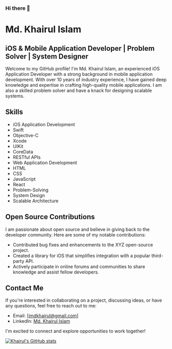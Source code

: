 ### Hi there 👋

# Md. Khairul Islam

## iOS & Mobile Application Developer | Problem Solver | System Designer

Welcome to my GitHub profile! I'm Md. Khairul Islam, an experienced iOS Application Developer with a strong background in mobile application development. With over 10 years of industry experience, I have gained deep knowledge and expertise in crafting high-quality mobile applications. I am also a skilled problem solver and have a knack for designing scalable systems.

## Skills

- iOS Application Development
- Swift
- Objective-C
- Xcode
- UIKit
- CoreData
- RESTful APIs
- Web Application Development
- HTML
- CSS
- JavaScript
- React
- Problem-Solving
- System Design
- Scalable Architecture

<!--
## Projects

Here are some noteworthy projects I have worked on:

### Project 1: iOS Social Media App

- Designed and developed a social media app for iOS platform from scratch.
- Implemented user authentication, feed generation, post creation, and messaging features.
- Utilized CoreData for efficient data storage and retrieval.
- Integrated RESTful APIs for seamless interaction with the backend.
- Collaborated with a team of designers and backend developers to deliver a polished and feature-rich application.

### Project 2: E-commerce Web Application

- Led the development of an e-commerce web application using React for frontend and RESTful APIs for backend integration.
- Implemented a responsive user interface with HTML, CSS, and JavaScript, providing an intuitive shopping experience.
- Integrated payment gateways and ensured secure transactions.
- Optimized the application for high performance and scalability.
- Worked closely with the product team to understand requirements and deliver a user-friendly e-commerce platform.

### Project 3: System Design for Large-scale Application

- Collaborated with a team of architects to design a scalable system for a large-scale application.
- Conducted thorough analysis of requirements, identified bottlenecks, and proposed efficient solutions.
- Designed a distributed architecture using microservices and message queues to handle high traffic and ensure fault tolerance.
- Implemented caching strategies and load balancing techniques to improve performance.
- Worked closely with the development team to implement the proposed system design and ensure its successful deployment.

-->

## Open Source Contributions

I am passionate about open source and believe in giving back to the developer community. Here are some of my notable contributions:

- Contributed bug fixes and enhancements to the XYZ open-source project.
- Created a library for iOS that simplifies integration with a popular third-party API.
- Actively participate in online forums and communities to share knowledge and assist fellow developers.

## Contact Me

If you're interested in collaborating on a project, discussing ideas, or have any questions, feel free to reach out to me:

- Email: [imdkhairul@gmail.com]
- LinkedIn: [Md. Khairul Islam](https://www.linkedin.com/in/md-khairul-islam-a929b173)

I'm excited to connect and explore opportunities to work together!

[![Khairul's GitHub stats](https://github-readme-stats.vercel.app/api?username=imdkhairul)]([https://github.com/imdkhairul/github-readme-stats](https://github-readme-stats.vercel.app/api?username=imdkhairul)https://github-readme-stats.vercel.app/api?username=imdkhairul)
